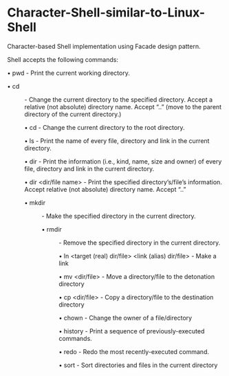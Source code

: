 # Character-Shell-similar-to-Linux-Shell

Character-based Shell implementation using Facade design pattern. 

Shell accepts the following commands:

• pwd - Print the current working directory.

• cd <dir name> - Change the current directory to the specified directory. Accept a relative (not absolute) directory name. Accept “..”
(move to the parent directory of the current directory.)

• cd - Change the current directory to the root directory.

• ls - Print the name of every file, directory and link in the current directory.

• dir - Print the information (i.e., kind, name, size and owner) of every file, directory and link in the current directory.

• dir <dir/file name> - Print the specified directory’s/file’s information. Accept relative (not absolute) directory name. Accept “..”

• mkdir <dir name> - Make the specified directory in the current directory.

• rmdir <dir name> - Remove the specified directory in the current directory.

• ln <target (real) dir/file> <link (alias) dir/file> - Make a link

• mv <dir/file> <destination dir> - Move a directory/file to the detonation directory

• cp <dir/file> <destination dir> - Copy a directory/file to the destination directory

• chown - Change the owner of a file/directory

• history - Print a sequence of previously-executed commands.

• redo - Redo the most recently-executed command.

• sort - Sort directories and files in the current directory
